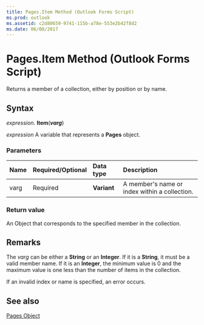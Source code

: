```yaml
---
title: Pages.Item Method (Outlook Forms Script)
ms.prod: outlook
ms.assetid: c2d80659-9741-115b-a78e-553e2b42f8d2
ms.date: 06/08/2017
---
```



# Pages.Item Method (Outlook Forms Script)

Returns a member of a collection, either by position or by name.


## Syntax

 _expression_. **Item**(**_varg_**)

 _expression_ A variable that represents a  **Pages** object.


### Parameters



|Name|Required/Optional|Data type|Description|
|:-----|:-----|:-----|:-----|
|varg|Required| **Variant**|A member's name or index within a collection.|

### Return value

An Object that corresponds to the specified member in the collection.


## Remarks

The  _varg_ can be either a **String** or an **Integer**. If it is a  **String**, it must be a valid member name. If it is an  **Integer**, the minimum value is 0 and the maximum value is one less than the number of items in the collection.

If an invalid index or name is specified, an error occurs.


## See also


 [Pages Object](Outlook.pages(object).md)

